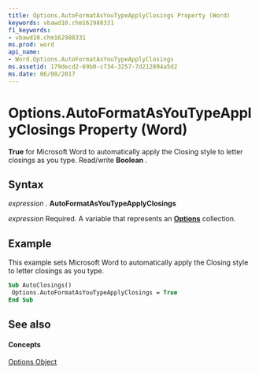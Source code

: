 ```yaml
---
title: Options.AutoFormatAsYouTypeApplyClosings Property (Word)
keywords: vbawd10.chm162988331
f1_keywords:
- vbawd10.chm162988331
ms.prod: word
api_name:
- Word.Options.AutoFormatAsYouTypeApplyClosings
ms.assetid: 179decd2-69b0-c734-3257-7d212894a5d2
ms.date: 06/08/2017
---
```



# Options.AutoFormatAsYouTypeApplyClosings Property (Word)

 **True** for Microsoft Word to automatically apply the Closing style to letter closings as you type. Read/write **Boolean** .


## Syntax

 _expression_ . **AutoFormatAsYouTypeApplyClosings**

 _expression_ Required. A variable that represents an **[Options](options-object-word.md)** collection.


## Example

This example sets Microsoft Word to automatically apply the Closing style to letter closings as you type.


```vb
Sub AutoClosings() 
 Options.AutoFormatAsYouTypeApplyClosings = True 
End Sub
```


## See also


#### Concepts


[Options Object](options-object-word.md)

